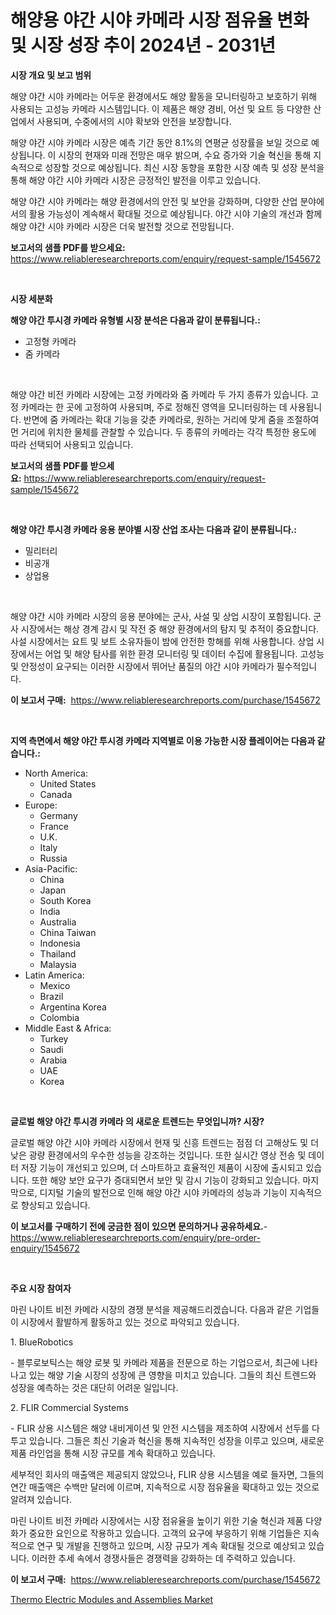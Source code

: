 <p><h1>해양용 야간 시야 카메라 시장 점유율 변화 및 시장 성장 추이 2024년 - 2031년</h1></p><p><strong>시장 개요 및 보고 범위</strong></p>
<p><p>해양 야간 시야 카메라는 어두운 환경에서도 해양 활동을 모니터링하고 보호하기 위해 사용되는 고성능 카메라 시스템입니다. 이 제품은 해양 경비, 어선 및 요트 등 다양한 산업에서 사용되며, 수중에서의 시야 확보와 안전을 보장합니다.</p><p>해양 야간 시야 카메라 시장은 예측 기간 동안 8.1%의 연평균 성장률을 보일 것으로 예상됩니다. 이 시장의 현재와 미래 전망은 매우 밝으며, 수요 증가와 기술 혁신을 통해 지속적으로 성장할 것으로 예상됩니다. 최신 시장 동향을 포함한 시장 예측 및 성장 분석을 통해 해양 야간 시야 카메라 시장은 긍정적인 발전을 이루고 있습니다.</p><p>해양 야간 시야 카메라는 해양 환경에서의 안전 및 보안을 강화하며, 다양한 산업 분야에서의 활용 가능성이 계속해서 확대될 것으로 예상됩니다. 야간 시야 기술의 개선과 함께 해양 야간 시야 카메라 시장은 더욱 발전할 것으로 전망됩니다.</p></p>
<p><strong>보고서의 샘플 PDF를 받으세요:</strong> <a href="https://www.reliableresearchreports.com/enquiry/request-sample/1545672">https://www.reliableresearchreports.com/enquiry/request-sample/1545672</a></p>
<p>&nbsp;</p>
<p><strong>시장 세분화</strong></p>
<p><strong>해양 야간 투시경 카메라 유형별 시장 분석은 다음과 같이 분류됩니다.:</strong></p>
<p><ul><li>고정형 카메라</li><li>줌 카메라</li></ul></p>
<p>&nbsp;</p>
<p><p>해양 야간 비전 카메라 시장에는 고정 카메라와 줌 카메라 두 가지 종류가 있습니다. 고정 카메라는 한 곳에 고정하여 사용되며, 주로 정해진 영역을 모니터링하는 데 사용됩니다. 반면에 줌 카메라는 확대 기능을 갖춘 카메라로, 원하는 거리에 맞게 줌을 조절하여 먼 거리에 위치한 물체를 관찰할 수 있습니다. 두 종류의 카메라는 각각 특정한 용도에 따라 선택되어 사용되고 있습니다.</p></p>
<p><strong>보고서의 샘플 PDF를 받으세요:</strong>&nbsp;<a href="https://www.reliableresearchreports.com/enquiry/request-sample/1545672">https://www.reliableresearchreports.com/enquiry/request-sample/1545672</a></p>
<p>&nbsp;</p>
<p><strong> 해양 야간 투시경 카메라 응용 분야별 시장 산업 조사는 다음과 같이 분류됩니다.:</strong></p>
<p><ul><li>밀리터리</li><li>비공개</li><li>상업용</li></ul></p>
<p>&nbsp;</p>
<p><p>해양 야간 시야 카메라 시장의 응용 분야에는 군사, 사설 및 상업 시장이 포함됩니다. 군사 시장에서는 해상 경계 감시 및 작전 중 해양 환경에서의 탐지 및 추적이 중요합니다. 사설 시장에서는 요트 및 보트 소유자들이 밤에 안전한 항해를 위해 사용합니다. 상업 시장에서는 어업 및 해양 탐사를 위한 환경 모니터링 및 데이터 수집에 활용됩니다. 고성능 및 안정성이 요구되는 이러한 시장에서 뛰어난 품질의 야간 시야 카메라가 필수적입니다.</p></p>
<p><strong>이 보고서 구매:</strong>&nbsp; <a href="https://www.reliableresearchreports.com/purchase/1545672">https://www.reliableresearchreports.com/purchase/1545672</a></p>
<p>&nbsp;</p>
<p><strong>지역 측면에서 해양 야간 투시경 카메라 지역별로 이용 가능한 시장 플레이어는 다음과 같습니다.:</strong></p>
<p><ul>
    <li>
        North America:
        <ul>
            <li>United States</li>
            <li>Canada</li>
        </ul>
    </li>
    <li>
        Europe:
        <ul>
            <li>Germany</li>
            <li>France</li>
            <li>U.K.</li>
            <li>Italy</li>
            <li>Russia</li>
        </ul>
    </li>
    <li>
        Asia-Pacific:
        <ul>
            <li>China</li>
            <li>Japan</li>
            <li>South Korea</li>
            <li>India</li>
            <li>Australia</li>
            <li>China Taiwan</li>
            <li>Indonesia</li>
            <li>Thailand</li>
            <li>Malaysia</li>
        </ul>
    </li>
    <li>
        Latin America:
        <ul>
            <li>Mexico</li>
            <li>Brazil</li>
            <li>Argentina Korea</li>
            <li>Colombia</li>
        </ul>
    </li>
    <li>
        Middle East & Africa:
        <ul>
            <li>Turkey</li>
            <li>Saudi</li>
            <li>Arabia</li>
            <li>UAE</li>
            <li>Korea</li>
        </ul>
    </li>
    </ul></p>
<p>&nbsp;</p>
<p><strong>글로벌 해양 야간 투시경 카메라 의 새로운 트렌드는 무엇입니까? 시장?</strong></p>
<p><p>글로벌 해양 야간 시야 카메라 시장에서 현재 및 신흥 트렌드는 점점 더 고해상도 및 더 낮은 광량 환경에서의 우수한 성능을 강조하는 것입니다. 또한 실시간 영상 전송 및 데이터 저장 기능이 개선되고 있으며, 더 스마트하고 효율적인 제품이 시장에 출시되고 있습니다. 또한 해양 보안 요구가 증대되면서 보안 및 감시 기능이 강화되고 있습니다. 마지막으로, 디지털 기술의 발전으로 인해 해양 야간 시야 카메라의 성능과 기능이 지속적으로 향상되고 있습니다.</p></p>
<p><strong>이 보고서를 구매하기 전에 궁금한 점이 있으면 문의하거나 공유하세요.</strong>- <a href="https://www.reliableresearchreports.com/enquiry/pre-order-enquiry/1545672">https://www.reliableresearchreports.com/enquiry/pre-order-enquiry/1545672</a></p>
<p>&nbsp;</p>
<p><strong>주요 시장 참여자</strong></p>
<p><p>마린 나이트 비전 카메라 시장의 경쟁 분석을 제공해드리겠습니다. 다음과 같은 기업들이 시장에서 활발하게 활동하고 있는 것으로 파악되고 있습니다.</p><p>1. BlueRobotics</p><p>- 블루로보틱스는 해양 로봇 및 카메라 제품을 전문으로 하는 기업으로서, 최근에 나타나고 있는 해양 기술 시장의 성장에 큰 영향을 미치고 있습니다. 그들의 최신 트렌드와 성장을 예측하는 것은 대단히 어려운 일입니다.</p><p>2. FLIR Commercial Systems</p><p>- FLIR 상용 시스템은 해양 내비게이션 및 안전 시스템을 제조하여 시장에서 선두를 다투고 있습니다. 그들은 최신 기술과 혁신을 통해 지속적인 성장을 이루고 있으며, 새로운 제품 라인업을 통해 시장 규모를 계속 확대하고 있습니다.</p><p>세부적인 회사의 매출액은 제공되지 않았으나, FLIR 상용 시스템을 예로 들자면, 그들의 연간 매출액은 수백만 달러에 이르며, 지속적으로 시장 점유율을 확대하고 있는 것으로 알려져 있습니다.</p><p>마린 나이트 비전 카메라 시장에서는 시장 점유율을 높이기 위한 기술 혁신과 제품 다양화가 중요한 요인으로 작용하고 있습니다. 고객의 요구에 부응하기 위해 기업들은 지속적으로 연구 및 개발을 진행하고 있으며, 시장 규모가 계속 확대될 것으로 예상되고 있습니다. 이러한 추세 속에서 경쟁사들은 경쟁력을 강화하는 데 주력하고 있습니다.</p></p>
<p><strong>이 보고서 구매:</strong>&nbsp;&nbsp;<a href="https://www.reliableresearchreports.com/purchase/1545672">https://www.reliableresearchreports.com/purchase/1545672</a></p>
<p><p><a href="https://github.com/PeterParrish5/Market-Research-Report-List-4/blob/main/thermo-electric-modules-and-assemblies-market.md">Thermo Electric Modules and Assemblies Market</a></p></p>
